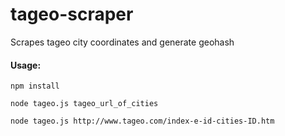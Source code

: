 # tageo-scraper
Scrapes tageo city coordinates and generate geohash

#### Usage: 

`npm install`

`node tageo.js tageo_url_of_cities`

`node tageo.js http://www.tageo.com/index-e-id-cities-ID.htm`

